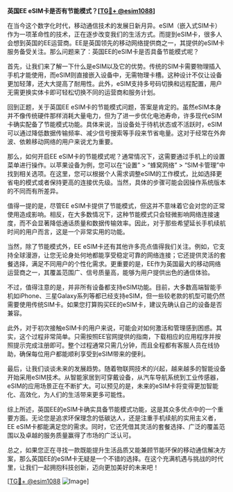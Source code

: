 **英国EE eSIM卡是否有节能模式？[[TG💪+ @esim1088](https://t.me/s/esim1088)]**

在当今这个数字化时代，移动通信技术的发展日新月异。eSIM（嵌入式SIM卡）作为一项革命性的技术，正在逐步改变我们的生活方式。而提到eSIM卡，很多人会想到英国的EE运营商。EE是英国领先的移动网络提供商之一，其提供的eSIM卡服务备受关注。那么问题来了：英国EE的eSIM卡是否具备节能模式呢？

首先，让我们来了解一下什么是eSIM以及它的优势。传统的SIM卡需要物理插入手机才能使用，而eSIM则直接嵌入设备中，无需物理卡槽。这种设计不仅让设备更加轻薄，还大大提高了耐用性。此外，eSIM支持多号码切换和远程配置，用户无需更换实体卡即可轻松切换不同的运营商和服务计划。

回到正题，关于英国EE eSIM卡的节能模式问题，答案是肯定的。虽然eSIM本身并不像传统硬件那样消耗大量电力，但为了进一步优化电池寿命，许多现代eSIM卡确实配备了节能模式功能。具体来说，当设备处于待机状态或不活跃时，eSIM可以通过降低数据传输频率、减少信号搜索等手段来节省电量。这对于经常在外奔波、依赖移动网络的用户来说尤为重要。

那么，如何开启EE eSIM卡的节能模式呢？通常情况下，这需要通过手机上的设置菜单进行操作。以苹果设备为例，您可以在“设置” > “蜂窝网络” > “SIM卡管理”中找到相关选项。在这里，您可以根据个人需求调整eSIM的工作模式，比如选择更省电的模式或者保持更高的连接优先级。当然，具体的步骤可能会因操作系统版本的不同而有所差异。

值得一提的是，尽管EE eSIM卡提供了节能模式，但这并不意味着它会对您的正常使用造成影响。相反，在大多数情况下，这种节能模式只会轻微影响网络连接速度，而不会显著降低通话质量和数据传输效率。因此，对于那些希望延长手机续航时间的用户而言，这是一个非常实用的功能。

当然，除了节能模式外，EE eSIM卡还有其他许多亮点值得我们关注。例如，它支持全球漫游，让您无论身处何地都能享受稳定可靠的网络连接；它还提供灵活的套餐选择，满足不同用户的个性化需求。更重要的是，EE作为英国最大的移动网络运营商之一，其覆盖范围广、信号质量高，能够为用户提供出色的通信体验。

不过，值得注意的是，并非所有设备都支持eSIM功能。目前，大多数高端智能手机如iPhone、三星Galaxy系列等都已经支持eSIM，但一些较老款的机型可能仍然需要使用传统SIM卡。如果您打算购买EE的eSIM卡，建议先确认自己的设备是否兼容。

此外，对于初次接触eSIM卡的用户来说，可能会对如何激活和管理感到困惑。其实，这个过程非常简单。只需按照EE官网提供的指南，下载相应的应用程序并按照提示完成注册即可。整个过程通常只需几分钟，而且全程都有客服人员在线协助，确保每位用户都能顺利享受到eSIM带来的便利。

最后，让我们谈谈未来的发展趋势。随着物联网技术的兴起，越来越多的智能设备开始采用eSIM技术。从智能家居到可穿戴设备，从汽车导航系统到工业传感器，eSIM的应用场景正在不断扩大。可以预见的是，未来的eSIM卡将变得更加智能化、高效化，为人们的生活带来更多可能性。

综上所述，英国EE的eSIM卡确实具备节能模式功能，这是其众多优点中的一个重要方面。无论您是追求环保理念的低碳达人，还是注重手机续航的实用主义者，EE eSIM卡都能满足您的需求。同时，它还凭借其灵活的套餐选择、广泛的覆盖范围以及卓越的服务质量赢得了市场的广泛认可。

总之，如果您正在寻找一款既能提升生活品质又能兼顾节能环保的移动通信解决方案，那么英国EE的eSIM卡无疑是一个不错的选择。在这个充满机遇与挑战的时代里，让我们一起拥抱科技创新，迈向更加美好的未来吧！

[[TG💪+ @esim1088](https://t.me/s/esim1088) ![Image](https://i.postimg.cc/4NQfJmqS/Snipaste-2025-05-13-00-14-12.png)]